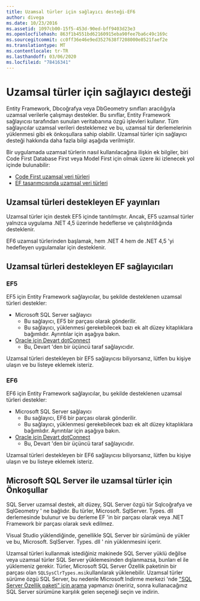 ```yaml
---
title: Uzamsal türler için sağlayıcı desteği-EF6
author: divega
ms.date: 10/23/2016
ms.assetid: 1097cb00-15f5-453d-90ed-bff9403d23e3
ms.openlocfilehash: 863f1b4551bd62160915eba90fee7ba6c49c169c
ms.sourcegitcommit: cc0ff36e46e9ed3527638f7208000e8521faef2e
ms.translationtype: MT
ms.contentlocale: tr-TR
ms.lasthandoff: 03/06/2020
ms.locfileid: "78416341"
---
```

# <a name="provider-support-for-spatial-types"></a>Uzamsal türler için sağlayıcı desteği
Entity Framework, Dbcoğrafya veya DbGeometry sınıfları aracılığıyla uzamsal verilerle çalışmayı destekler. Bu sınıflar, Entity Framework sağlayıcısı tarafından sunulan veritabanına özgü işlevleri kullanır. Tüm sağlayıcılar uzamsal verileri desteklemez ve bu, uzamsal tür derlemelerinin yüklenmesi gibi ek önkoşullara sahip olabilir. Uzamsal türler için sağlayıcı desteği hakkında daha fazla bilgi aşağıda verilmiştir.  

Bir uygulamada uzamsal türlerin nasıl kullanılacağına ilişkin ek bilgiler, biri Code First Database First veya Model First için olmak üzere iki izlenecek yol içinde bulunabilir:  

- [Code First uzamsal veri türleri](~/ef6/modeling/code-first/data-types/spatial.md)  
- [EF tasarımcısında uzamsal veri türleri](~/ef6/modeling/designer/data-types/spatial.md)  

## <a name="ef-releases-that-support-spatial-types"></a>Uzamsal türleri destekleyen EF yayınları  

Uzamsal türler için destek EF5 içinde tanıtılmıştır. Ancak, EF5 uzamsal türler yalnızca uygulama .NET 4,5 üzerinde hedeflerse ve çalıştırıldığında desteklenir.  

EF6 uzamsal türlerinden başlamak, hem .NET 4 hem de .NET 4,5 'yi hedefleyen uygulamalar için desteklenir.  

## <a name="ef-providers-that-support-spatial-types"></a>Uzamsal türleri destekleyen EF sağlayıcıları  

### <a name="ef5"></a>EF5  

EF5 için Entity Framework sağlayıcılar, bu şekilde desteklenen uzamsal türleri destekler:  

- Microsoft SQL Server sağlayıcı  
    - Bu sağlayıcı, EF5 bir parçası olarak gönderilir.  
    - Bu sağlayıcı, yüklenmesi gerekebilecek bazı ek alt düzey kitaplıklara bağımlıdır. Ayrıntılar için aşağıya bakın.  
- [Oracle için Devart dotConnect](https://www.devart.com/dotconnect/oracle/)  
    - Bu, Devart 'den bir üçüncü taraf sağlayıcıdır.  

Uzamsal türleri destekleyen bir EF5 sağlayıcısı biliyorsanız, lütfen bu kişiye ulaşın ve bu listeye eklemek isteriz.  

### <a name="ef6"></a>EF6  

EF6 için Entity Framework sağlayıcılar, bu şekilde desteklenen uzamsal türleri destekler:  

- Microsoft SQL Server sağlayıcı  
    - Bu sağlayıcı, EF6 bir parçası olarak gönderilir.  
    - Bu sağlayıcı, yüklenmesi gerekebilecek bazı ek alt düzey kitaplıklara bağımlıdır. Ayrıntılar için aşağıya bakın.  
- [Oracle için Devart dotConnect](https://www.devart.com/dotconnect/oracle/)  
    - Bu, Devart 'den bir üçüncü taraf sağlayıcıdır.  

Uzamsal türleri destekleyen bir EF6 sağlayıcısı biliyorsanız, lütfen bu kişiye ulaşın ve bu listeye eklemek isteriz.  

## <a name="prerequisites-for-spatial-types-with-microsoft-sql-server"></a>Microsoft SQL Server ile uzamsal türler için Önkoşullar  

SQL Server uzamsal destek, alt düzey, SQL Server özgü tür Sqlcoğrafya ve SqlGeometry ' ne bağlıdır. Bu türler, Microsoft. SqlServer. Types. dll derlemesinde bulunur ve bu derleme EF 'in bir parçası olarak veya .NET Framework bir parçası olarak sevk edilmez.  

Visual Studio yüklendiğinde, genellikle SQL Server bir sürümünü de yükler ve bu, Microsoft. SqlServer. Types. dll ' nin yüklenmesini içerir.  

Uzamsal türleri kullanmak istediğiniz makinede SQL Server yüklü değilse veya uzamsal türler SQL Server yüklemesinden dışlanmazsa, bunları el ile yüklemeniz gerekir. Türler, Microsoft SQL Server Özellik paketinin bir parçası olan `SQLSysClrTypes.msi`kullanılarak yüklenebilir. Uzamsal türler sürüme özgü SQL Server, bu nedenle Microsoft Indirme merkezi 'nde ["SQL Server Özellik paketi" için arama](https://www.microsoft.com/search/result.aspx?q=sql+server+feature+pack) yapmanızı öneririz, sonra kullanacağınız SQL Server sürümüne karşılık gelen seçeneği seçin ve indirin.
